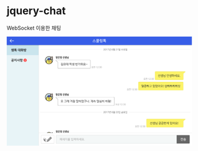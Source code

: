 # jquery-chat
WebSocket 이용한 채팅

![스쿨링톡](https://github.com/jangji1/jquery-chat/blob/master/schoolingtalk.png)
